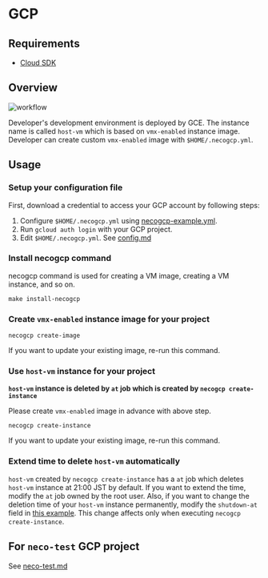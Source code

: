 GCP
===

Requirements
------------

- [Cloud SDK](https://cloud.google.com/sdk/)

Overview
--------

![workflow](http://www.plantuml.com/plantuml/svg/ZT0xoiCm40JWNgSOp5_yAIH8IXN1a3Fa0CfwaGrw64ioENvSH2dy26btD9-MRLCsKoxU2KCvJcZE2hU9JMRC_Yavc8VZ3eCtbflwvg9mJum-fYndZo4iIA0bBud9B4cpqnNw2wqXvHN_c_a96dy8JD7I2DgqXJxOHKEfNy5QFiBgTglnsxBaOkb0qOybCrBgFzxUzqhjIRfUPfsWf25OR23HSkYAToy0)

Developer's development environment is deployed by GCE.
The instance name is called `host-vm` which is based on `vmx-enabled` instance image.
Developer can create custom `vmx-enabled` image with `$HOME/.necogcp.yml`.

Usage
-----

### Setup your configuration file

First, download a credential to access your GCP account by following steps:

1. Configure `$HOME/.necogcp.yml` using [necogcp-example.yml](necogcp-example.yml).
1. Run `gcloud auth login` with your GCP project.
1. Edit `$HOME/.necogcp.yml`. See [config.md](config.md)

### Install necogcp command

necogcp command is used for creating a VM image, creating a VM instance, and so on.

```console
make install-necogcp
```

### Create `vmx-enabled` instance image for your project

```console
necogcp create-image
```

If you want to update your existing image, re-run this command.

### Use `host-vm` instance for your project

**`host-vm` instance is deleted by `at` job which is created by `necogcp create-instance`**

Please create `vmx-enabled` image in advance with above step.

```console
necogcp create-instance
```

If you want to update your existing image, re-run this command.

### Extend time to delete `host-vm` automatically

`host-vm` created by `necogcp create-instance` has a `at` job which deletes `host-vm` instance at 21:00 JST by default.
If you want to extend the time, modify the `at` job owned by the root user.
Also, if you want to change the deletion time of your `host-vm` instance permanently, modify the `shutdown-at` field in [this example](necogcp-example.yml). This change affects only when executing `necogcp create-instance`.


For `neco-test` GCP project
---------------------------

See [neco-test.md](neco-test.md)
